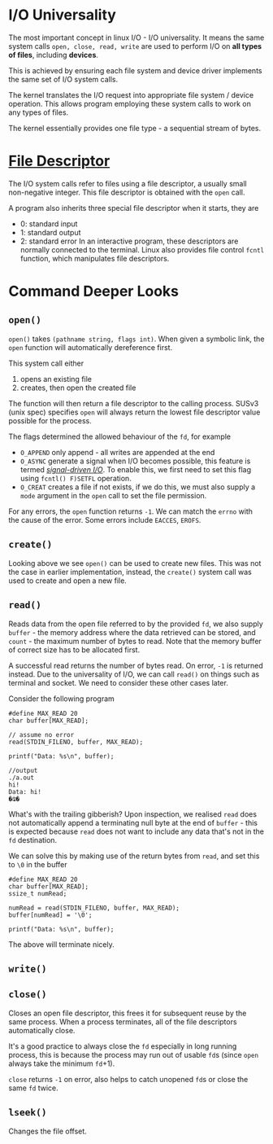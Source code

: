 # I/O Universality
The most important concept in linux I/O - I/O universality. It means the same system calls `open, close, read, write` are used to perform I/O on **all types of files**, including **devices**. 

This is achieved by ensuring each file system and device driver implements the same set of I/O system calls.

The kernel translates the I/O request into appropriate file system / device operation. This allows program employing these system calls to work on any types of files.

The kernel essentially provides one file type - a sequential stream of bytes.

# [File Descriptor](Linux%20File%20Descriptors)
The I/O system calls refer to files using a file descriptor, a usually small non-negative integer. This file descriptor is obtained with the `open` call.

A program also inherits three special file descriptor when it starts, they are
- 0: standard input
- 1: standard output
- 2: standard error
In an interactive program, these descriptors are normally connected to the terminal. Linux also provides file control `fcntl` function, which manipulates file descriptors.

# Command Deeper Looks
## `open()`
`open()` takes `(pathname string, flags int)`. When given a symbolic link, the `open` function will automatically dereference first.

This system call either 
1. opens an existing file
2. creates, then open the created file

The function will then return a file descriptor to the calling process. SUSv3 (unix spec) specifies `open` will always return the lowest file descriptor value possible for the process.

The flags determined the allowed behaviour of the `fd`, for example
- `O_APPEND` only append - all writes are appended at the end 
- `O_ASYNC` generate a signal when I/O becomes possible, this feature is termed *[signal-driven I/O](Signal%20Driven%20IO)*. To enable this, we first need to set this flag using `fcntl() F)SETFL` operation.
- `O_CREAT` creates a file if not exists, if we do this, we must also supply a `mode` argument in the `open` call to set the file permission.

For any errors, the `open` function returns `-1`. We can match the `errno` with the cause of the error. Some errors include `EACCES`, `EROFS`.

## `create()`
Looking above we see `open()` can be used to create new files. This was not the case in earlier implementation, instead, the `create()` system call was used to create and open a new file.

## `read()`
Reads data from the open file referred to by the provided `fd`, we also supply `buffer` - the memory address where the data retrieved can be stored, and `count` - the maximum number of bytes to read. Note that the memory buffer of correct size has to be allocated first.

A successful read returns the number of bytes read. On error, `-1` is returned instead. Due to the universality of I/O, we can call `read()` on things such as terminal and socket. We need to consider these other cases later.

Consider the following program
```
#define MAX_READ 20
char buffer[MAX_READ];

// assume no error
read(STDIN_FILENO, buffer, MAX_READ);

printf("Data: %s\n", buffer);

//output
./a.out 
hi!
Data: hi!
�ʥ�
```

What's with the trailing gibberish? Upon inspection, we realised `read` does not automatically append a terminating null byte at the end of `buffer` - this is expected because `read` does not want to include any data that's not in the `fd` destination. 

We can solve this by making use of the return bytes from `read`, and set this to `\0` in the buffer
```
#define MAX_READ 20
char buffer[MAX_READ];
ssize_t numRead;

numRead = read(STDIN_FILENO, buffer, MAX_READ);
buffer[numRead] = '\0';

printf("Data: %s\n", buffer);
```

The above will terminate nicely.

## `write()`


## `close()`
Closes an open file descriptor, this frees it for subsequent reuse by the same process. When a process terminates, all of the file descriptors automatically close.

It's a good practice to always close the `fd` especially in long running process, this is because the process may run out of usable `fd`s (since `open` always take the minimum `fd`+1).

`close` returns `-1` on error, also helps to catch unopened `fd`s or close the same `fd` twice.

## `lseek()`
Changes the file offset. 